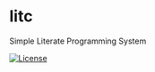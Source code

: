 # litc
Simple Literate Programming System

[![License](https://img.shields.io/badge/license-MIT-blue.svg)](https://https://github.com/Melkor-1/Filter/edit/main/LICENSE)

